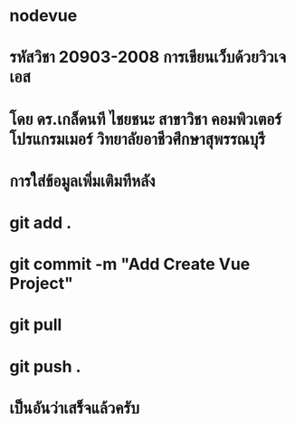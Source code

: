 # nodevue
# รหัสวิชา 20903-2008 การเขียนเว็บด้วยวิวเจเอส
# โดย ดร.เกล็ดนที  ไชยชนะ  สาขาวิชา คอมพิวเตอร์โปรแกรมเมอร์ วิทยาลัยอาชีวศึกษาสุพรรณบุรี

# การใส่ข้อมูลเพิ่มเติมทีหลัง
# git add .
# git commit -m "Add Create Vue Project"
# git pull
# git push .
# เป็นอันว่าเสร็จแล้วครับ
